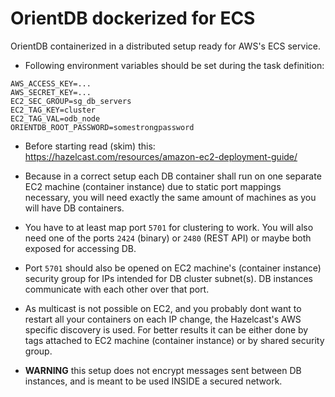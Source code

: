 # OrientDB dockerized for ECS

OrientDB containerized in a distributed setup ready for AWS's ECS service.


- Following environment variables should be set during the task definition:

```
AWS_ACCESS_KEY=...
AWS_SECRET_KEY=...
EC2_SEC_GROUP=sg_db_servers
EC2_TAG_KEY=cluster
EC2_TAG_VAL=odb_node
ORIENTDB_ROOT_PASSWORD=somestrongpassword
```

- Before starting read (skim) this: https://hazelcast.com/resources/amazon-ec2-deployment-guide/

- Because in a correct setup each DB container shall run on one separate EC2 machine (container instance) due to
 static port mappings necessary, you will need exactly the same amount of machines as you will have DB containers.

- You have to at least map port `5701` for clustering to work. You will also need one of the ports `2424` (binary) or
 `2480` (REST API) or maybe both exposed for accessing DB.

- Port `5701` should also be opened on EC2 machine's (container instance) security group for IPs intended for DB
 cluster subnet(s). DB instances communicate with each other over that port.

- As multicast is not possible on EC2, and you probably dont want to restart all your containers on each IP change,
 the Hazelcast's AWS specific discovery is used. For better results it can be either done by tags attached to
 EC2 machine (container instance) or by shared security group.

- **WARNING** this setup does not encrypt messages sent between DB instances, and is meant to be used INSIDE a secured
 network.